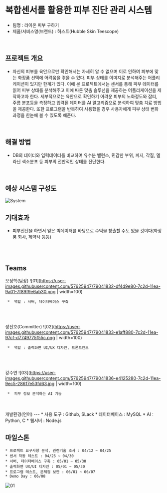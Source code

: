# 복합센서를 활용한 피부 진단 관리 시스템
   * 팀명 : 라이온 피부 구하기 
   * 제품/서비스명(브랜드) : 허스트(Hubble Skin Teescope)
    
   <br/>

    
    
프로젝트 개요
---  
   * 자신의 피부를 육안으로만 확인해서는 자세히 알 수 없으며
이로 인하여 피부에 맞는 화장품 선택에 어려움을 겪을 수 있다.
피부 상태를 이미지로 분석해주는 어플리케이션이 있지만 한계가 있다.
이에 본 프로젝트에서는 센서를 통해 피부 데이터를 읽어 피부 상태를 분석해주고
이에 따른 맞춤 솔루션을 제공하는 어플리케이션을 제작하고자 한다.
세부적으로는 육안으로 확인하기 어려운 피부의 노화정도와 잡티, 주름 분포등을 측정하고
입력된 데이터를 AI 알고리즘으로 분석하여 맞춤 치료 방법을 제공한다.
또한 프로그램을 반복하여 사용했을 경우 사용자에게 피부 상태 변화 과정을 한눈에 볼 수 있도록 해준다.
   <br/>  
  
  
해결 방법
---  
   * DB의 데이터와 입력데이터를 비교하여 유수분 밸런스, 민감한 부위, 피지, 각질, 멜라닌 색소분포 등 피부의 전반적인 상태를 진단한다.
   <br/> 

예상 시스템 구성도
---
![System](https://user-images.githubusercontent.com/57625947/79041463-13739000-7c2b-11ea-8d0f-6a0662aed882.png)

 
     
기대효과
---  
   *  피부진단을 하면서 얻은 빅데이터를 바탕으로 수익을 창출할 수도 있을 것이다(화장품 회사, 제약사 등등)
   <br/> 
   <br/> 
   
   
Teams
---  
  
  
오정학(팀장)
![01](https://user-images.githubusercontent.com/57625947/79041832-df4d9e80-7c2d-11ea-9a01-7f89f9e6ab30.png | width=100)
```
 *  역할 : 서버, 데이터베이스 구축
```

   <br/>  
   <br/>     
   
성진호(Committer)
![02](https://user-images.githubusercontent.com/57625947/79041833-e1aff880-7c2d-11ea-97cf-d7749775f55c.png | width=100)
```
 *  역할 : 출력화면 UI/UX 디자인, 프론트엔드
```

   <br/>  
   <br/>

강수연
![03](https://user-images.githubusercontent.com/57625947/79041836-e4125280-7c2d-11ea-9ec5-28617e53fd63.jpg | width=100)
```
 *  피부 정보 분석하는 AI 기능 
```
   <br/>  
   <br/>  
개발환경(언어)
---
  * 사용 도구 : Github, SLack
  * 데이터베이스 : MySQL
  * AI : Python, C
  * 웹서버 : Node.js

   <br/>   

   
마일스톤
---  
    * 프로젝트 요구사항 분석, 관련기술 조사 : 04/12 ~ 04/25
    * 센서 작동 테스트 : 04/25 ~ 04/30
    * 서버, 데이터베이스 구축 : 05/01 ~ 05/30
    * 출력화면 UX/UI 디자인 : 05/01 ~ 05/30
    * 프로그램 테스트, 문제점 보안 : 06/01 ~ 06/07
    * Demo Day : 06/08



![01](https://user-images.githubusercontent.com/57625947/79041832-df4d9e80-7c2d-11ea-9a01-7f89f9e6ab30.png)
